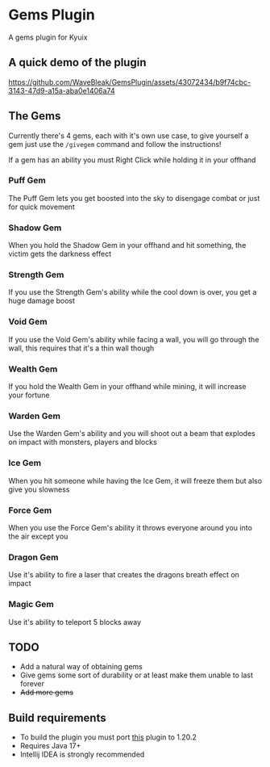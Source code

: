 # Gems Plugin
A gems plugin for Kyuix

## A quick demo of the plugin
https://github.com/WaveBleak/GemsPlugin/assets/43072434/b9f74cbc-3143-47d9-a15a-aba0e1406a74


## The Gems
Currently there's 4 gems, each with it's own use case, to give yourself a gem just use the `/givegem` command and follow the instructions! 

If a gem has an ability you must Right Click while holding it in your offhand

### Puff Gem
The Puff Gem lets you get boosted into the sky to disengage combat or just for quick movement

### Shadow Gem
When you hold the Shadow Gem in your offhand and hit something, the victim gets the darkness effect

### Strength Gem
If you use the Strength Gem's ability while the cool down is over, you get a huge damage boost

### Void Gem
If you use the Void Gem's ability while facing a wall, you will go through the wall, this requires that it's a thin wall though

### Wealth Gem
If you hold the Wealth Gem in your offhand while mining, it will increase your fortune

### Warden Gem
Use the Warden Gem's ability and you will shoot out a beam that explodes on impact with monsters, players and blocks

### Ice Gem
When you hit someone while having the Ice Gem, it will freeze them but also give you slowness

### Force Gem
When you use the Force Gem's ability it throws everyone around you into the air except you

### Dragon Gem
Use it's ability to fire a laser that creates the dragons breath effect on impact

### Magic Gem
Use it's ability to teleport 5 blocks away


## TODO
- Add a natural way of obtaining gems
- Give gems some sort of durability or at least make them unable to last forever
- ~~Add more gems~~

## Build requirements 
- To build the plugin you must port [this](https://github.com/hmzel/ParticleSFX/tree/master) plugin to 1.20.2
- Requires Java 17+
- Intellij IDEA is strongly recommended

